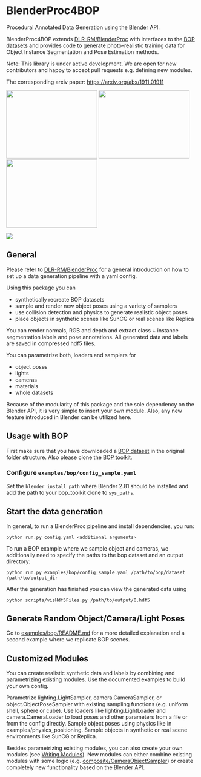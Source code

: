 # BlenderProc4BOP

Procedural Annotated Data Generation using the [Blender](https://www.blender.org/) API.

BlenderProc4BOP extends [DLR-RM/BlenderProc](https://github.com/DLR-RM/BlenderProc) with interfaces to the [BOP datasets](https://bop.felk.cvut.cz/datasets/) and provides code to generate photo-realistic training data for Object Instance Segmentation and Pose Estimation methods. 

Note: This library is under active development. We are open for new contributors and happy to accept pull requests e.g. defining new modules.

The corresponding arxiv paper: https://arxiv.org/abs/1911.01911


<!-- 
Citation: 
```
@article{blenderproc2019,
	title={BlenderProc},
	author={Denninger, Maximilian and Sundermeyer, Martin and Winkelbauer, Dominik and Zidan, Youssef  and Olefir, Dmitry and Elbadrawy, Mohamad and Lodhi, Ahsan and Katam, Harinandan},
	journal={arXiv preprint arXiv:1911.01911},
	year={2019}
}
``` -->
<img src=examples/bop/icbin.png width="240" height="180"> <img src=examples/bop/tless.png width="240" height="180"> <img src=examples/bop/tless_sample.png width="240" height="180">

![](examples/suncg_basic/output-summary.png)

## General

Please refer to [DLR-RM/BlenderProc](https://github.com/DLR-RM/BlenderProc) for a general introduction on how to set up a data generation pipeline with a yaml config.

Using this package you can 
- synthetically recreate BOP datasets
- sample and render new object poses using a variety of samplers
- use collision detection and physics to generate realistic object poses
- place objects in synthetic scenes like SunCG or real scenes like Replica

You can render normals, RGB and depth and  extract class + instance segmentation labels and pose annotations. All generated data and labels are saved in compressed hdf5 files.

You can parametrize both, loaders and samplers for  
- object poses
- lights
- cameras
- materials
- whole datasets 

Because of the modularity of this package and the sole dependency on the Blender API, it is very simple to insert your own module. Also, any new feature introduced in Blender can be utilized here.

## Usage with BOP

First make sure that you have downloaded a [BOP dataset](https://bop.felk.cvut.cz/datasets/) in the original folder structure. Also please clone the [BOP toolkit](https://github.com/thodan/bop_toolkit).

### Configure `examples/bop/config_sample.yaml`

Set the `blender_install_path` where Blender 2.81 should be installed and add the path to your bop_toolkit clone to `sys_paths`.

## Start the data generation
In general, to run a BlenderProc pipeline and install dependencies, you run:

```
python run.py config.yaml <additional arguments>
```

To run a BOP example where we sample object and cameras, we additionally need to specify the paths to the bop dataset and an output directory:

```
python run.py examples/bop/config_sample.yaml /path/to/bop/dataset /path/to/output_dir
```

After the generation has finished you can view the generated data using

```
python scripts/visHdf5Files.py /path/to/output/0.hdf5

```

## Generate Random Object/Camera/Light Poses

Go to [examples/bop/README.md](examples/bop/README.md) for a more detailed explanation and a second example where we replicate BOP scenes.

## Customized Modules

You can create realistic synthetic data and labels by combining and parametrizing existing modules. Use the documented examples to build your own config.

Parametrize lighting.LightSampler, camera.CameraSampler, or object.ObjectPoseSampler with existing sampling functions (e.g. uniform shell, sphere or cube). Use loaders like lighting.LightLoader and camera.CameraLoader to load poses and other parameters from a file or from the config directly. Sample object poses using physics like in examples/physics_positioning. Sample objects in synthetic or real scene environments like SunCG or Replica.

Besides parametrizing existing modules, you can also create your own modules (see [Writing Modules](https://github.com/DLR-RM/BlenderProc#writing-modules)). New modules can either combine existing modules with some logic (e.g. [composite/CameraObjectSampler](composite/CameraObjectSampler)) or create completely new functionality based on the Blender API.


